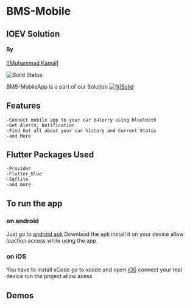 # BMS-Mobile
## IOEV Solution 
#### By
[![Muhammad Kamal]](https://resume.mukamal.ninja/)

![Build Status](https://travis-ci.org/joemccann/dillinger.svg?branch=master)

BMS-MobileApp is a part of our Solution [![N|Solid](https://github.com/yousefabdelbadea/BMS/blob/MobileApp/assets/images/logo.png)](https://github.com/yousefabdelbadea/BMS/tree/master) 
## Features
    -Connect mobile app to your car baterry using bluetooth
    -Get Alerts, Notification
    -Find Out all about your car history and Current Status
    -and More

## Flutter Packages Used
    -Provider
    -Flutter_Blue
    -Sqflite
    -and more

## To run the app
### on android 
Just go to [android apk](build/app/outputs/flutter-apk/app-release.apk)
Downlaod the apk 
install it on your device 
allow loaction access while using the app 

### on iOS
You have to install xCode
go to xcode and open [iOS](ios/Runner.xcodeproj/project.pbxproj)
connect your real device 
run the project
allow acess

## Demos
[](demos/VID-20210724-WA0021.gif)



